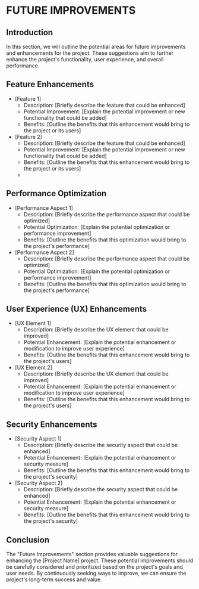 #  FUTURE IMPROVEMENTS 

## Introduction
In this section, we will outline the potential areas for future improvements and enhancements for the project. These suggestions aim to further enhance the project's functionality, user experience, and overall performance.

## Feature Enhancements 
- [Feature 1]
  - Description: [Briefly describe the feature that could be enhanced] 
  - Potential Improvement: [Explain the potential improvement or new functionality that could be added] 
  - Benefits: [Outline the benefits that this enhancement would bring to the project or its users]
- [Feature 2]
  - Description: [Briefly describe the feature that could be enhanced] 
  - Potential Improvement: [Explain the potential improvement or new functionality that could be added] 
  - Benefits: [Outline the benefits that this enhancement would bring to the project or its users]
  - 
## Performance Optimization 
- [Performance Aspect 1]
  - Description: [Briefly describe the performance aspect that could be optimized] 
  - Potential Optimization: [Explain the potential optimization or performance improvement] 
  - Benefits: [Outline the benefits that this optimization would bring to the project's performance]
- [Performance Aspect 2]
  - Description: [Briefly describe the performance aspect that could be optimized] 
  - Potential Optimization: [Explain the potential optimization or performance improvement] 
  - Benefits: [Outline the benefits that this optimization would bring to the project's performance]
 
## User Experience (UX) Enhancements 
- [UX Element 1]
  - Description: [Briefly describe the UX element that could be improved] 
  - Potential Enhancement: [Explain the potential enhancement or modification to improve user experience] 
  - Benefits: [Outline the benefits that this enhancement would bring to the project's users]
- [UX Element 2]
  - Description: [Briefly describe the UX element that could be improved] 
  - Potential Enhancement: [Explain the potential enhancement or modification to improve user experience] 
  - Benefits: [Outline the benefits that this enhancement would bring to the project's users]

## Security Enhancements 
- [Security Aspect 1]
  - Description: [Briefly describe the security aspect that could be enhanced] 
  - Potential Enhancement: [Explain the potential enhancement or security measure] 
  - Benefits: [Outline the benefits that this enhancement would bring to the project's security]
- [Security Aspect 2]
  - Description: [Briefly describe the security aspect that could be enhanced] 
  - Potential Enhancement: [Explain the potential enhancement or security measure] 
  - Benefits: [Outline the benefits that this enhancement would bring to the project's security]

## Conclusion
 The "Future Improvements" section provides valuable suggestions for enhancing the [Project Name] project. These potential improvements should be carefully considered and prioritized based on the project's goals and user needs. By
 continuously seeking ways to improve, we can ensure the project's long-term success and value.

